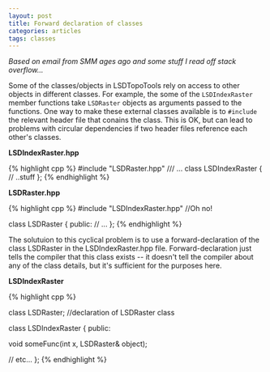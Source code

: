 ```yaml
---
layout: post
title: Forward declaration of classes
categories: articles
tags: classes
---
```


*Based on email from SMM ages ago and some stuff I read off stack overflow...*

Some of the classes/objects in LSDTopoTools rely on access to other objects in different classes. For example, the some of the `LSDIndexRaster` member functions take `LSDRaster` objects as arguments passed to the functions. One way to make these external classes available is to `#include` the relevant header file that conains the class. This is OK, but can lead to problems with circular dependencies if two header files reference each other's classes. 

**LSDIndexRaster.hpp**

{% highlight cpp %}
#include "LSDRaster.hpp"
/// ...
class LSDIndexRaster
{
  // ..stuff
};
{% endhighlight %}

**LSDRaster.hpp**

{% highlight cpp %}
#include "LSDIndexRaster.hpp" //Oh no!

class LSDRaster
{
  public: 
  // ...
};
{% endhighlight %}

The solutuion to this cyclical problem is to use a forward-declaration of the class LSDRaster in the LSDIndexRaster.hpp file. Forward-declaration just tells the compiler that this class exists -- it doesn't tell the compiler about any of the class details, but it's sufficient for the purposes here. 

**LSDIndexRaster**

{% highlight cpp %}

class LSDRaster; //declaration of LSDRaster class

class LSDIndexRaster
{
  public:

  void someFunc(int x, LSDRaster& object);

  // etc...
};
{% endhighlight %}



